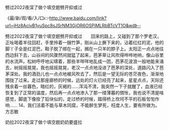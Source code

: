 劈过2022夜深了做个填空题劈开抑或过

《最/新/观/看/入/口👉http://www.baidu.com/link?url=jHz8AcivB1yuSpc8sJSrNM3GjOR6OSPiMLRbBTcVT1O&wd》--

劈过2022夜深了做个填空题劈开抑或过　　回来的路上，又碰到了那个罗老汉，正吆喝着羊往回赶，手里拎着一捆竹笋，刚从山上撅下来的，沾着红红的泥，他的脚丫子全是红泥巴，鞋子脱了绑在一起，搁在一只羊的脖子上。太阳正一点点地往西边斜下去，山谷间的风骤然间就猛了起来，芭茅草让风吹得哗哗地响，像山谷里的水流声。松树呼呼地尖啸着，那些羊咩咩地乱成一团，芭茅花波浪一般地能来涌去，树摇摇晃晃，我也摇摇晃晃，老汉一点点地没进了芭茅的深处，道路闪入了芭茅深处。我的酒劲儿也一点点地被风吹去了，然后是一望无际的苍茫夜色，渐渐地围拢了过来。走过那座廊桥的时候，远处的灯火已经亮了起来，星星点点，天际还残余着一丝暮色，暗红的，灰褐的……浑沌不清，我突然一下子就醒了，血液已经恢复到了正常的温度，然后再一点点地渗入了那一缕薄暮的惆怅，我也说不清是啥感觉，脚底下像拴了铅块似的，走过桥的时候，踏得桥上坎坷不平的石板訇訇作响……
	14、我们活着不能与草木同腐，不能醉生梦死，枉度人生，要有所做为。方志敏





奶拉2022夜深了做个填空题奶奶要盛拉
